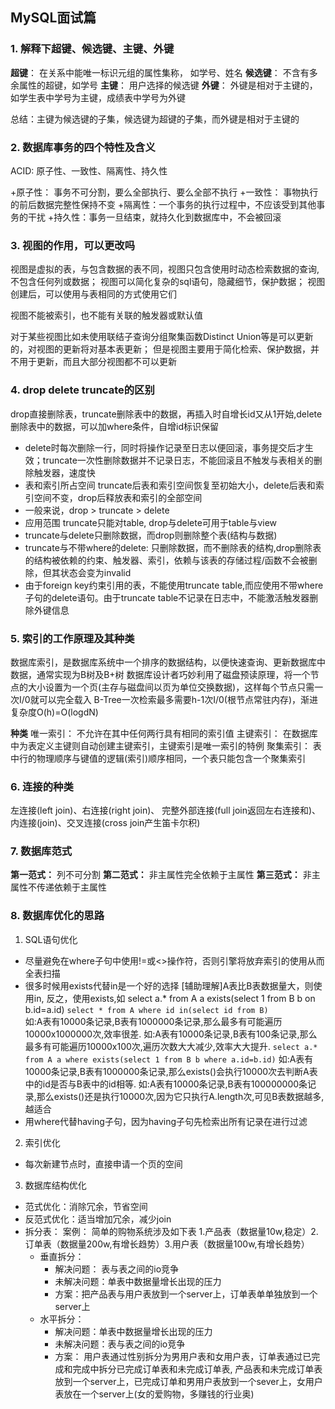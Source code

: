 ## MySQL面试篇

### 1. 解释下超键、候选键、主键、外键

**超键**： 在关系中能唯一标识元组的属性集称， 如学号、姓名
**候选键**： 不含有多余属性的超键，如学号
**主键**： 用户选择的候选键
**外键**： 外键是相对于主键的，如学生表中学号为主键，成绩表中学号为外键

总结：主键为候选键的子集，候选键为超键的子集，而外键是相对于主键的

### 2. 数据库事务的四个特性及含义

ACID: 原子性、一致性、隔离性、持久性

+原子性： 事务不可分割，要么全部执行、要么全部不执行
+一致性： 事物执行的前后数据完整性保持不变
+隔离性：一个事务的执行过程中，不应该受到其他事务的干扰
+持久性：事务一旦结束，就持久化到数据库中，不会被回滚

### 3. 视图的作用，可以更改吗

视图是虚拟的表，与包含数据的表不同，视图只包含使用时动态检索数据的查询,不包含任何列或数据；
视图可以简化复杂的sql语句，隐藏细节，保护数据；
视图创建后，可以使用与表相同的方式使用它们

视图不能被索引，也不能有关联的触发器或默认值

对于某些视图比如未使用联结子查询分组聚集函数Distinct Union等是可以更新的，对视图的更新将对基本表更新；
但是视图主要用于简化检索、保护数据，并不用于更新，而且大部分视图都不可以更新


### 4. drop delete truncate的区别

drop直接删除表，truncate删除表中的数据，再插入时自增长id又从1开始,delete删除表中的数据，可以加where条件，自增id标识保留

+ delete时每次删除一行，同时将操作记录至日志以便回滚，事务提交后才生效；truncate一次性删除数据并不记录日志，不能回滚且不触发与表相关的删除触发器，速度快
+ 表和索引所占空间 truncate后表和索引空间恢复至初始大小，delete后表和索引空间不变，drop后释放表和索引的全部空间
+ 一般来说，drop > truncate > delete
+ 应用范围 truncate只能对table, drop与delete可用于table与view
+ truncate与delete只删除数据，而drop则删除整个表(结构与数据)
+ truncate与不带where的delete: 只删除数据，而不删除表的结构,drop删除表的结构被依赖的约束、触发器、索引，依赖与该表的存储过程/函数不会被删除，但其状态会变为invalid
+ 由于foreign key约束引用的表，不能使用truncate table,而应使用不带where子句的delete语句。由于truncate table不记录在日志中，不能激活触发器删除外键信息


### 5. 索引的工作原理及其种类

数据库索引，是数据库系统中一个排序的数据结构，以便快速查询、更新数据库中数据，通常实现为B树及B+树
数据库设计者巧妙利用了磁盘预读原理，将一个节点的大小设置为一个页(主存与磁盘间以页为单位交换数据)，这样每个节点只需一次I/0就可以完全载入
B-Tree一次检索最多需要h-1次I/0(根节点常驻内存)，渐进复杂度O(h)=O(logdN)

**种类** 
唯一索引： 不允许在其中任何两行具有相同的索引值
主键索引： 在数据库中为表定义主键则自动创建主键索引，主键索引是唯一索引的特例
聚集索引： 表中行的物理顺序与键值的逻辑(索引)顺序相同，一个表只能包含一个聚集索引


### 6. 连接的种类

左连接(left join)、右连接(right join)、 完整外部连接(full join返回左右连接和)、内连接(join)、交叉连接(cross join产生笛卡尔积)


### 7. 数据库范式

**第一范式：** 列不可分割
**第二范式：** 非主属性完全依赖于主属性
**第三范式：** 非主属性不传递依赖于主属性


### 8. 数据库优化的思路

1. SQL语句优化

+ 尽量避免在where子句中使用!=或<>操作符，否则引擎将放弃索引的使用从而全表扫描
+ 很多时候用exists代替in是一个好的选择
  [辅助理解]A表比B表数据量大，则使用in, 反之，使用exists,如 select a.* from A a exists(select 1 from B b on b.id=a.id)
  `select * from A where id in(select id from B)`	
	如:A表有10000条记录,B表有1000000条记录,那么最多有可能遍历10000x1000000次,效率很差.
	如:A表有10000条记录,B表有100条记录,那么最多有可能遍历10000x100次,遍历次数大大减少,效率大大提升.
  `select a.* from A a where exists(select 1 from B b where a.id=b.id)`
	如:A表有10000条记录,B表有1000000条记录,那么exists()会执行10000次去判断A表中的id是否与B表中的id相等.
	如:A表有10000条记录,B表有100000000条记录,那么exists()还是执行10000次,因为它只执行A.length次,可见B表数据越多,越适合
+ 用where代替having子句，因为having子句先检索出所有记录在进行过滤

2. 索引优化

+ 每次新建节点时，直接申请一个页的空间

3. 数据库结构优化

+ 范式优化：消除冗余，节省空间
+ 反范式优化：适当增加冗余，减少join
+ 拆分表： 
	案例： 简单的购物系统涉及如下表 1.产品表（数据量10w,稳定）2.订单表（数据量200w,有增长趋势）3.用户表（数据量100w,有增长趋势）
	- 垂直拆分：
		+ 解决问题： 表与表之间的io竞争
		+ 未解决问题：单表中数据量增长出现的压力
		+ 方案：把产品表与用户表放到一个server上，订单表单单独放到一个server上
	- 水平拆分：
		+ 解决问题：单表中数据量增长出现的压力
		+ 未解决问题：表与表之间的io竞争
		+ 方案： 用户表通过性别拆分为男用户表和女用户表，订单表通过已完成和完成中拆分已完成订单表和未完成订单表, 产品表和未完成订单表放到一个server上，已完成订单和男用户表放到一个sever上，女用户表放在一个server上(女的爱购物，多赚钱的行业奥)
















